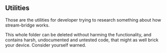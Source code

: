 ## Utilities

Those are the utilities for developer trying to research something about how stream-bridge works.

This whole folder can be deleted without harming the functionality, and contains harsh, undocumented and untested code,
that might as well brick your device. Consider yourself warned.